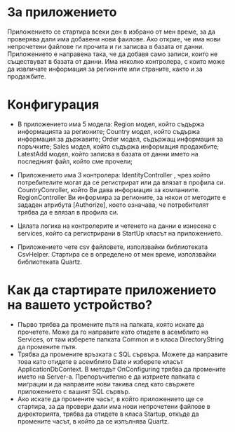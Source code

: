 # За приложението
 
Приложението се стартира всеки ден в избрано от мен време, за да проверява дали има добавени нови фаилове. Ако открие, че има нови непрочетени файлове ги прочита и ги записва в базата от данни. Приложението е направена така, че да добавя само записи, които не съществуват в базата от данни. Има няколко контролера, с които може да извличате информация за регионите или страните, както и за продажбите. 


# Конфигурация  
 * В приложението има 5 модела:
    Region модел, който съдържа информацията за регионите;
    Country модел, който съдържа информация за държавите;
    Order модел, съдържащ информация за поръчките;
    Sales модел, който съдържа информация продажбите;
    LatestAdd модел, който записва в базата от данни името на последният файл, който сме прочели;
    
 * Приложението има 3 контролера:
    IdentityController , чрез който потребителите могат да се регистрират или да влязат в профила си. 
    CountryConroller, който Ви дава информация за компаниите.
    RegionController Ви информира за регионите, за някои от методите е зададен атрибута [Authorize], което означава, че потребителят трябва да е влязал в профила си.
 * Цялата логика на контролерите и четенето на данни е изнесена с services, който са регистрирани в StartUp класът на приложението.
   
 * Приложението чете csv файловете, използвайки библиотеката CsvHelper. Стартира се в определено от мен време, използвайки библиотеката Quartz.

# Как да стартирате приложението на вашето устройство?
 * Първо трябва да промените пътя на папката, която искате да прочетете. Може да го направите като отидете в асемблито на Services, от там изберете папката Common и в класа DirectoryString да промените пътя.
 * Трябва да промените връзката с SQL сървъра. Можете да направите това като отидете в асемблито Date и изберете класът ApplicationDbContext. В методът OnConfiguring трябва да промените името на Server-а. Препоръчително е да изтриете папката с миграции и да направите нови такива след като свържете приложението с вашият SQL сървър.
 * Ако искате да промените часът, в който приложението ще се стартира, за да провери дали има нови непрочетени файлове в директорията, трябва да отидете в класа Startup, откъде да промените часът, в който да се изпълнява Quartz.
    
